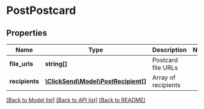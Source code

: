 # PostPostcard

## Properties
Name | Type | Description | Notes
------------ | ------------- | ------------- | -------------
**file_urls** | **string[]** | Postcard file URLs | 
**recipients** | [**\ClickSend\Model\PostRecipient[]**](PostRecipient.md) | Array of recipients | 

[[Back to Model list]](../README.md#documentation-for-models) [[Back to API list]](../README.md#documentation-for-api-endpoints) [[Back to README]](../README.md)


